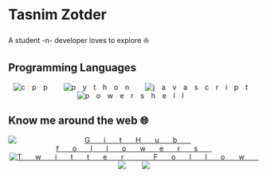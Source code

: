 # Tasnim Zotder

A student -n- developer loves to explore ⛵

## Programming Languages

<div style="text-align: center; letter-spacing: 1em;">
    <img src="https://img.shields.io/badge/C++-3.5/5-blue?style=for-the-badge&logo=c%2B%2B" alt="cpp">
    <img src="https://img.shields.io/badge/Python-3/5-blue?style=for-the-badge&logo=python" alt="python">
    <img src="https://img.shields.io/badge/JavaScript-3/5-blue?style=for-the-badge&logo=javascript" alt="javascript">
    <img src="https://img.shields.io/badge/PowerShell-2/5-blue?style=for-the-badge&logo=powershell" alt="powershell">
</div>

## Know me around the web 🌐

<div style="text-align: center; letter-spacing: 2em;">
      <a href="https://github.com/tasnimzotder"
        ><img
          alt="GitHub followers"
          src="https://img.shields.io/github/followers/tasnimzotder?label=GitHub&logo=Github&style=for-the-badge"
      /></a>
      <a href="https://twitter.com/tasnimzotder"
        ><img
          alt="Twitter Follow"
          src="https://img.shields.io/twitter/follow/tasnimzotder?color=blue&label=Twitter&logo=Twitter&style=for-the-badge"
      /></a>
      <a href="https://www.linkedin.com/in/tasnimzotder/"
        ><img
          src="https://img.shields.io/badge/LinkedIn-_-blue?style=for-the-badge&logo=linkedin"
      /></a>
      <a href="https://www.youtube.com/channel/UCInpi_5VQfHYDHWxreTgwRw"
        ><img
          src="https://img.shields.io/badge/YouTube-_-blue?style=for-the-badge&logo=youtube"
      /></a>
</div>

<!--
**tasnimzotder/tasnimzotder** is a ✨ _special_ ✨ repository because its `README.md` (this file) appears on your GitHub profile.

Here are some ideas to get you started:

- 🔭 I’m currently working on ...
- 🌱 I’m currently learning ...
- 👯 I’m looking to collaborate on ...
- 🤔 I’m looking for help with ...
- 💬 Ask me about ...
- 📫 How to reach me: ...
- 😄 Pronouns: ...
- ⚡ Fun fact: ...
-->
